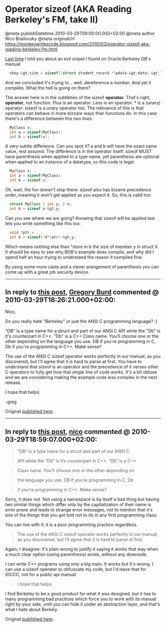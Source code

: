# Operator sizeof (AKA Reading Berkeley's FM, take II)

@meta publishDatetime 2010-03-29T09:00:00.000+02:00
@meta author Nico Brailovsky
@meta originalUrl https://monkeywritescode.blogspot.com/2010/03/operator-sizeof-aka-reading-berkeley-fm.html

[Last time](md_blog/2010/0326_ReadingBerkeley39sFM.md) I told you about an evil snipet I found on Oracle Berkeley DB's manual:

```c++
  skey-&gt;size = sizeof((struct student_record *)pdata-&gt;data)-&gt;last_name;
```

And we concluded it's trying to... well, dereference a number. And yet it compiles. What the hell is going on there?

The answer here is in the subtleties of the sizeof **operator**. That's right, **operator**, not function. Plus is an operator. Less is an operator. \* is a (unary) operator. sizeof is a unary operator too. The relevance of this is that operators can behave in more bizzare ways than functions do. In this case there's a difference between this two lines:

```c++
  MyClass x;
  int a = sizeof(MyClass);
  int b = sizeof(x);
```

A very subtle difference. Can you spot it? a and b will have the exact same value, rest assured. The difference is in the operator itself: sizeof MUST have parenthesis when applied to a type name, yet parenthesis are optional when applied to an instance of a datatype, so this code is legal:

```c++
  MyClass x;
  int a = sizeof(MyClass);
  int b = sizeof x;
```

Oh, wait, the fun doesn't stop there: sizeof also has bizarre precedence order, meaning it won't get applied as you expect it. So, this is valid too:

```c++
  struct MyClass { int y; } x;
  int b = sizeof x-&gt;y;
```

Can you see where we are going? Knowing that sizeof will be applied last lets you write something like this too:

```c++
  void *ptr = ...
  int b = sizeof((X*)ptr)-&gt;y;
```

Which means nothing else than "store in b the size of member y in struct X. It should be easy to see why BDB's example does compile, and why did I spend half an hour trying to understand the reason it compiled fine.

By using some more casts and a clever arangement of parenthesis you can come up with a great job security device.


---
## In reply to [this post](), [Gregory Burd](http://oracle.com/) commented @ 2010-03-29T18:26:21.000+02:00:

Nico,

Do you really hate "Berkeley" or just the ANSI C programming language? :)

"DB" is a type name for a struct and part of our ANSI C API while the "Db" is it's counterpart in C++. "Db" is a C++ Class name. You'll choose one or the other depending on the language you use. DB if you're programming in C, Db if you're programming in C++. Make sense?

The use of the ANSI C sizeof operator works perfectly in our manual, as you discovered, but I'll agree that it is hard to parse at first. You have to understand that sizeof is an operator and the precedence of it verses other C operators to fully get how that single line of code works. It's a bit obtuse and we are considering making the example code less complex in the next release.

I hope that helps.

-greg

Original [published here](md_blog/2010/0325_IhateBerkeley.md).

---
## In reply to [this post](), [nico](md_blog/youfoundadeadlink.md) commented @ 2010-03-29T18:59:07.000+02:00:

> “DB” is a type name for a struct and part of our ANSI C

> API while the “Db” is it’s counterpart in C++. “Db” is a C++

> Class name. You’ll choose one or the other depending on

> the language you use. DB if you’re programming in C, Db

> if you’re programming in C++. Make sense?

Sorry, it does not. Not using a namespace is by itself a bad thing but having two similar things which differ only by the capitalization of their name is error prone and leads to strange error messages, not to mention that it's one of the things
that you get told not to do in any first programming class.

You can live with it; it is a poor programming practice regardless.

> The use of the ANSI C sizeof operator works perfectly in our manual,
> as you discovered, but I’ll agree that it is hard to parse at first.

Again, I disagree: it's plain wrong to justify it saying it works that way when a much clear option (using parenthesis) exists, without any downside.

I can write C++ programs using only a big main. It works but it's wrong. I can use a sizeof operator to obfuscate my code, but I'd leave that for IOCCC, not for a public api manual.

> I hope that helps.

I find Berkeley to be a good product for what it was designed, but it has to many programming bad practices which force you to work with its manual right by your side, until you can hide it under an abstraction layer, and that's what I hate about Berkely.

Original [published here](md_blog/2010/0325_IhateBerkeley.md).
